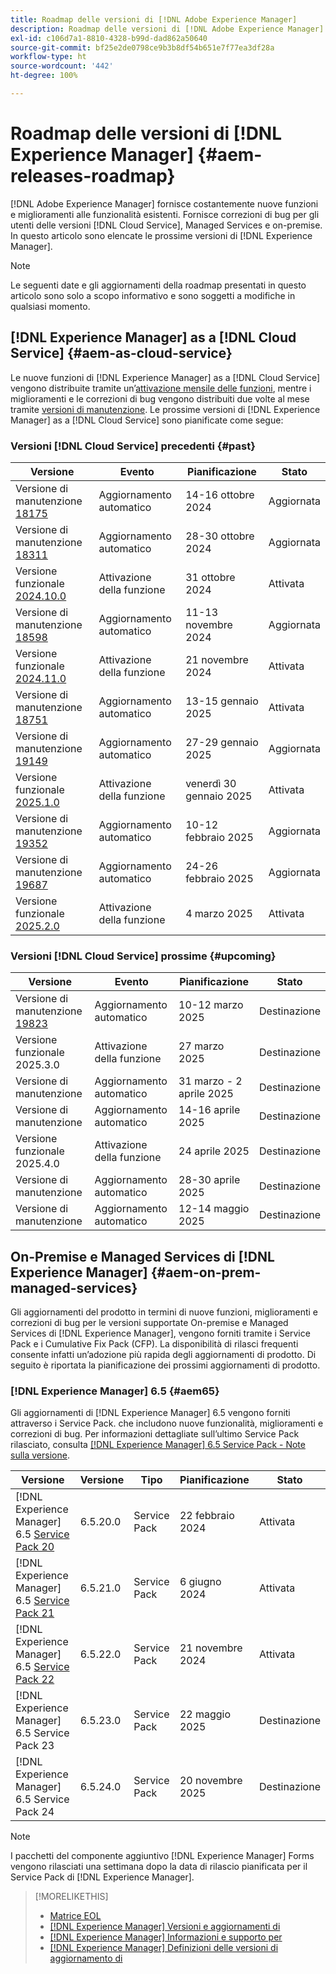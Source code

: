 ```yaml
---
title: Roadmap delle versioni di [!DNL Adobe Experience Manager]
description: Roadmap delle versioni di [!DNL Adobe Experience Manager]
exl-id: c106d7a1-8810-4328-b99d-dad862a50640
source-git-commit: bf25e2de0798ce9b3b8df54b651e7f77ea3df28a
workflow-type: ht
source-wordcount: '442'
ht-degree: 100%

---
```



# Roadmap delle versioni di [!DNL Experience Manager] {#aem-releases-roadmap}

[!DNL Adobe Experience Manager] fornisce costantemente nuove funzioni e miglioramenti alle funzionalità esistenti. Fornisce correzioni di bug per gli utenti delle versioni [!DNL Cloud Service], Managed Services e on-premise. In questo articolo sono elencate le prossime versioni di [!DNL Experience Manager].

>[!NOTE]
>
>Le seguenti date e gli aggiornamenti della roadmap presentati in questo articolo sono solo a scopo informativo e sono soggetti a modifiche in qualsiasi momento.

## [!DNL Experience Manager] as a [!DNL Cloud Service] {#aem-as-cloud-service}

Le nuove funzioni di [!DNL Experience Manager] as a [!DNL Cloud Service] vengono distribuite tramite un’[attivazione mensile delle funzioni](https://experienceleague.adobe.com/it/docs/experience-manager-cloud-service/content/release-notes/release-notes/release-notes-current), mentre i miglioramenti e le correzioni di bug vengono distribuiti due volte al mese tramite [versioni di manutenzione](https://experienceleague.adobe.com/it/docs/experience-manager-cloud-service/content/release-notes/maintenance/latest).
Le prossime versioni di [!DNL Experience Manager] as a [!DNL Cloud Service] sono pianificate come segue:

### Versioni [!DNL Cloud Service] precedenti {#past}

| Versione | Evento | Pianificazione | Stato |
|---|---|---|---|
| Versione di manutenzione [18175](https://experienceleague.adobe.com/it/docs/experience-manager-cloud-service/content/release-notes/maintenance/2024/2024-10-0#release-18175) | Aggiornamento automatico | 14-16 ottobre 2024 | Aggiornata |
| Versione di manutenzione [18311](https://experienceleague.adobe.com/it/docs/experience-manager-cloud-service/content/release-notes/maintenance/2024/2024-10-0#18311) | Aggiornamento automatico | 28-30 ottobre 2024 | Aggiornata |
| Versione funzionale [2024.10.0](https://experienceleague.adobe.com/it/docs/experience-manager-cloud-service/content/release-notes/release-notes/2024/release-notes-2024-10-0) | Attivazione della funzione | 31 ottobre 2024 | Attivata |
| Versione di manutenzione [18598](https://experienceleague.adobe.com/it/docs/experience-manager-cloud-service/content/release-notes/maintenance/2024/2024-11-0) | Aggiornamento automatico | 11-13 novembre 2024 | Aggiornata |
| Versione funzionale [2024.11.0](https://experienceleague.adobe.com/it/docs/experience-manager-cloud-service/content/release-notes/release-notes/2024/release-notes-2024-11-0) | Attivazione della funzione | 21 novembre 2024 | Attivata |
| Versione di manutenzione [18751](https://experienceleague.adobe.com/it/docs/experience-manager-cloud-service/content/release-notes/maintenance/2025/2025-1-0#18751) | Aggiornamento automatico | 13-15 gennaio 2025 | Attivata |
| Versione di manutenzione [19149](https://experienceleague.adobe.com/it/docs/experience-manager-cloud-service/content/release-notes/maintenance/2025/2025-1-0#19149) | Aggiornamento automatico | 27-29 gennaio 2025 | Aggiornata |
| Versione funzionale [2025.1.0](https://experienceleague.adobe.com/it/docs/experience-manager-cloud-service/content/release-notes/release-notes/2025/release-notes-2025-1-0) | Attivazione della funzione | venerdì 30 gennaio 2025 | Attivata |
| Versione di manutenzione [19352](https://experienceleague.adobe.com/it/docs/experience-manager-cloud-service/content/release-notes/maintenance/2025/2025-2-0#19352) | Aggiornamento automatico | 10-12 febbraio 2025 | Aggiornata |
| Versione di manutenzione [19687](https://experienceleague.adobe.com/it/docs/experience-manager-cloud-service/content/release-notes/maintenance/2025/2025-2-0#19687) | Aggiornamento automatico | 24-26 febbraio 2025 | Aggiornata |
| Versione funzionale [2025.2.0](https://experienceleague.adobe.com/it/docs/experience-manager-cloud-service/content/release-notes/release-notes/release-notes-current) | Attivazione della funzione | 4 marzo 2025 | Attivata |

### Versioni [!DNL Cloud Service] prossime {#upcoming}

| Versione | Evento | Pianificazione | Stato |
|---|---|---|---|
| Versione di manutenzione [19823](https://experienceleague.adobe.com/it/docs/experience-manager-cloud-service/content/release-notes/maintenance/latest) | Aggiornamento automatico | 10-12 marzo 2025 | Destinazione |
| Versione funzionale 2025.3.0 | Attivazione della funzione | 27 marzo 2025 | Destinazione |
| Versione di manutenzione | Aggiornamento automatico | 31 marzo - 2 aprile 2025 | Destinazione |
| Versione di manutenzione | Aggiornamento automatico | 14-16 aprile 2025 | Destinazione |
| Versione funzionale 2025.4.0 | Attivazione della funzione | 24 aprile 2025 | Destinazione |
| Versione di manutenzione | Aggiornamento automatico | 28-30 aprile 2025 | Destinazione |
| Versione di manutenzione | Aggiornamento automatico | 12-14 maggio 2025 | Destinazione |

## On-Premise e Managed Services di [!DNL Experience Manager] {#aem-on-prem-managed-services}

Gli aggiornamenti del prodotto in termini di nuove funzioni, miglioramenti e correzioni di bug per le versioni supportate On-premise e Managed Services di [!DNL Experience Manager], vengono forniti tramite i Service Pack e i Cumulative Fix Pack (CFP). La disponibilità di rilasci frequenti consente infatti un’adozione più rapida degli aggiornamenti di prodotto. Di seguito è riportata la pianificazione dei prossimi aggiornamenti di prodotto.

### [!DNL Experience Manager] 6.5 {#aem65}

Gli aggiornamenti di [!DNL Experience Manager] 6.5 vengono forniti attraverso i Service Pack. che includono nuove funzionalità, miglioramenti e correzioni di bug. Per informazioni dettagliate sull’ultimo Service Pack rilasciato, consulta [[!DNL Experience Manager] 6.5 Service Pack - Note sulla versione](https://experienceleague.adobe.com/it/docs/experience-manager-65/content/release-notes/release-notes).

| Versione | Versione | Tipo | Pianificazione | Stato |
|---|---|---|---|---|
| [!DNL Experience Manager] 6.5 [Service Pack 20](https://experienceleague.adobe.com/it/docs/experience-manager-65/content/release-notes/service-pack/6-5-20) | 6.5.20.0 | Service Pack | 22 febbraio 2024 | Attivata |
| [!DNL Experience Manager] 6.5 [Service Pack 21](https://experienceleague.adobe.com/it/docs/experience-manager-65/content/release-notes/service-pack/6-5-21) | 6.5.21.0 | Service Pack | 6 giugno 2024 | Attivata |
| [!DNL Experience Manager] 6.5 [Service Pack 22](https://experienceleague.adobe.com/it/docs/experience-manager-65/content/release-notes/release-notes) | 6.5.22.0 | Service Pack | 21 novembre 2024 | Attivata |
| [!DNL Experience Manager] 6.5 Service Pack 23 | 6.5.23.0 | Service Pack | 22 maggio 2025 | Destinazione |
| [!DNL Experience Manager] 6.5 Service Pack 24 | 6.5.24.0 | Service Pack | 20 novembre 2025 | Destinazione |

>[!NOTE]
>
>I pacchetti del componente aggiuntivo [!DNL Experience Manager] Forms vengono rilasciati una settimana dopo la data di rilascio pianificata per il Service Pack di [!DNL Experience Manager].

>[!MORELIKETHIS]
>
>* [Matrice EOL](https://helpx.adobe.com/it/support/programs/eol-matrix.html)
>* [[!DNL Experience Manager] Versioni e aggiornamenti di](https://experienceleague.adobe.com/it/docs/experience-manager-release-information/aem-release-updates/aem-releases-updates)
>* [[!DNL Experience Manager] Informazioni e supporto per](https://experienceleague.adobe.com/it/docs/experience-manager-cloud-service)
>* [[!DNL Experience Manager] Definizioni delle versioni di aggiornamento di](/help/using/update-release-vehicle-definitions.md)
